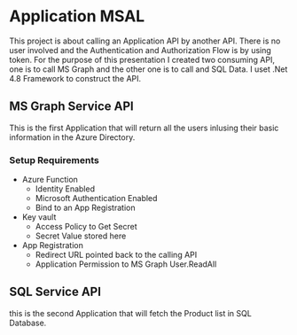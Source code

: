 # Application MSAL
This project is about calling an Application API by another API. There is no user involved and the Authentication and Authorization Flow is by using token. For the purpose of this presentation I created two consuming API, one is to call MS Graph and the other one is to call and SQL Data. I uset .Net 4.8 Framework to construct the API. 

## MS Graph Service API
This is the first Application that will return all the users inlusing their basic information in the Azure Directory.

### Setup Requirements
- Azure Function
  * Identity Enabled
  * Microsoft Authentication Enabled
  * Bind to an App Registration
- Key vault
  * Access Policy to Get Secret
  * Secret Value stored here
- App Registration
  * Redirect URL pointed back to the calling API
  * Application Permission to MS Graph User.ReadAll

## SQL Service API
this is the second Application that will fetch the Product list in SQL Database. 
